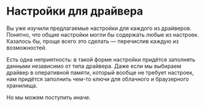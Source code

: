# Настройки для драйвера

Вы уже изучили предлагаемые настройки для каждого из драйверов. Понятно, что общие настройки могли бы содержать любые из настроек. Казалось бы, проще всего это сделать — перечислив каждую из возможностей.

Есть одна неприятность: в такой форме настройки придётся заполнять данными независимо от типа драйвера. Даже если мы выбираем драйвер в оперативной памяти, который вообще не требует настроек, нам придётся заполнить чем-то ключи для облачного и браузерного хранилища.

Но мы можем поступить иначе.
